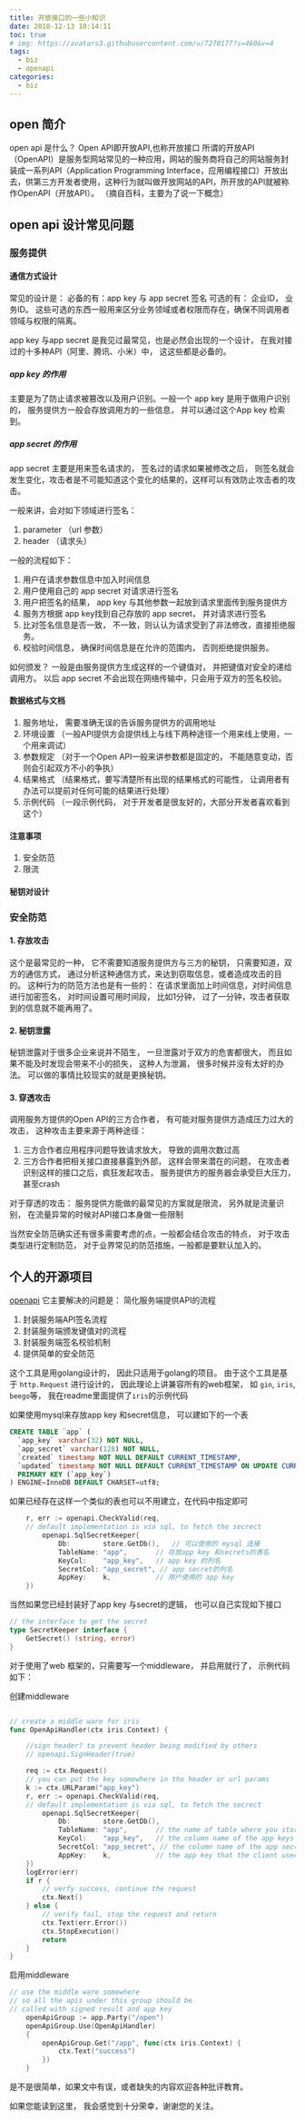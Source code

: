 ```yaml
---
title: 开放接口的一些小知识
date: 2018-12-13 10:14:11
toc: true
# img: https://avatars3.githubusercontent.com/u/7270177?s=460&v=4
tags:
  - biz
  - openapi
categories:
  - biz
---
```


## open 简介

open api 是什么？
Open API即开放API,也称开放接口 所谓的开放API（OpenAPI）是服务型网站常见的一种应用，网站的服务商将自己的网站服务封装成一系列API（Application Programming Interface，应用编程接口）开放出去，供第三方开发者使用，这种行为就叫做开放网站的API，所开放的API就被称作OpenAPI（开放API）。 （摘自百科，主要为了说一下概念）

## open api 设计常见问题

### 服务提供

#### 通信方式设计
常见的设计是：
必备的有：app key 与 app secret 签名
可选的有： 企业ID， 业务ID。 这些可选的东西一般用来区分业务领域或者权限而存在，确保不同调用者领域与权限的隔离。

app key 与app secret 是我见过最常见，也是必然会出现的一个设计， 在我对接过的十多种API（阿里、腾讯、小米）中， 这这些都是必备的。

##### app key 的作用
主要是为了防止请求被篡改以及用户识别。一般一个 app key 是用于做用户识别的， 服务提供方一般会存放调用方的一些信息， 并可以通过这个App key 检索到。

##### app secret 的作用
app secret 主要是用来签名请求的， 签名过的请求如果被修改之后， 则签名就会发生变化，攻击者是不可能知道这个变化的结果的，这样可以有效防止攻击者的攻击。

一般来讲，会对如下领域进行签名：
1. parameter （url 参数）
2. header （请求头）


一般的流程如下：
1. 用户在请求参数信息中加入时间信息
2. 用户使用自己的 app secret 对请求进行签名
3. 用户把签名的结果， app key 与其他参数一起放到请求里面传到服务提供方
4. 服务方根据 app key找到自己存放的 app secret， 并对请求进行签名
5. 比对签名信息是否一致， 不一致，则认认为请求受到了非法修改，直接拒绝服务。
6. 校验时间信息， 确保时间信息是在允许的范围内， 否则拒绝提供服务。



如何颁发？
一般是由服务提供方生成这样的一个键值对， 并把键值对安全的递给调用方。
以后 app secret 不会出现在网络传输中，只会用于双方的签名校验。


#### 数据格式与文档
1. 服务地址， 需要准确无误的告诉服务提供方的调用地址
2. 环境设置 （一般API提供方会提供线上与线下两种途径一个用来线上使用，一个用来调试）
3. 参数规定 （对于一个Open API一般来讲参数都是固定的， 不能随意变动，否则会引起双方不小的争执）
4. 结果格式 （结果格式，要写清楚所有出现的结果格式的可能性， 让调用者有办法可以提前对任何可能的结果进行处理）
5. 示例代码 （一段示例代码， 对于开发者是很友好的，大部分开发者喜欢看到这个）

#### 注意事项
1. 安全防范
2. 限流


#### 秘钥对设计


### 安全防范
#### 1. 存放攻击
这个是最常见的一种， 它不需要知道服务提供方与三方的秘钥， 只需要知道，双方的通信方式， 通过分析这种通信方式，来达到窃取信息，或者造成攻击的目的。
这种行为的防范方法也是有一些的：
在请求里面加上时间信息，对时间信息进行加密签名， 对时间设置可用时间段， 比如1分钟， 过了一分钟，攻击者获取到的信息就不能再用了。

#### 2. 秘钥泄露
秘钥泄露对于很多企业来说并不陌生， 一旦泄露对于双方的危害都很大， 而且如果不能及时发现会带来不小的损失， 这种人为泄漏， 很多时候并没有太好的办法。 可以做的事情比较现实的就是更换秘钥。


#### 3. 穿透攻击
调用服务方提供的Open API的三方合作者， 有可能对服务提供方造成压力过大的攻击， 这种攻击主要来源于两种途径：
1. 三方合作者应用程序问题导致请求放大， 导致的调用次数过高
2. 三方合作者把相关接口直接暴露到外部， 这样会带来潜在的问题， 在攻击者识别这样的接口之后，疯狂发起攻击， 服务提供方的服务器会承受巨大压力，甚至crash

对于穿透的攻击： 服务提供方能做的最常见的方案就是限流， 另外就是流量识别，
在流量异常的时候对API接口本身做一些限制

当然安全防范确实还有很多需要考虑的点，一般都会结合攻击的特点， 对于攻击类型进行定制防范， 对于业界常见的防范措施，一般都是要默认加入的。

## 个人的开源项目
[openapi](https://github.com/winjeg/openapi)
它主要解决的问题是： 简化服务端提供API的流程

1. 封装服务端API签名流程
2. 封装服务端颁发键值对的流程
3. 封装服务端签名校验机制
4. 提供简单的安全防范


这个工具是用golang设计的， 因此只适用于golang的项目。
由于这个工具是基于 `http.Request` 进行设计的， 因此理论上讲兼容所有的web框架， 如 `gin`, `iris`, `beego`等， 我在readme里面提供了`iris`的示例代码

 如果使用mysql来存放app key 和secret信息， 可以建如下的一个表
```sql
CREATE TABLE `app` (
  `app_key` varchar(32) NOT NULL,
  `app_secret` varchar(128) NOT NULL,
  `created` timestamp NOT NULL DEFAULT CURRENT_TIMESTAMP,
  `updated` timestamp NOT NULL DEFAULT CURRENT_TIMESTAMP ON UPDATE CURRENT_TIMESTAMP,
  PRIMARY KEY (`app_key`)
) ENGINE=InnoDB DEFAULT CHARSET=utf8;
```
如果已经存在这样一个类似的表也可以不用建立，在代码中指定即可
```go
	r, err := openapi.CheckValid(req,
	// default implementation is via sql, to fetch the secrect
	    openapi.SqlSecretKeeper{
            Db:        store.GetDb(),   // 可以使用的 mysql 连接
            TableName: "app",       // 存放app key 和secrets的表名
            KeyCol:    "app_key",   // app key 的列名
            SecretCol: "app_secret", // app secret的列名
            AppKey:    k,           // 用户使用的 app key
	})
```

当然如果您已经封装好了app key 与secret的逻辑， 也可以自己实现如下接口
```go
// the interface to get the secret
type SecretKeeper interface {
	GetSecret() (string, error)
}

```

对于使用了web 框架的，只需要写一个middleware， 并启用就行了， 示例代码如下：

创建middleware
```go

// create a middle ware for iris
func OpenApiHandler(ctx iris.Context) {

    //sign header? to prevent header being modified by others
    // openapi.SignHeader(true)

	req := ctx.Request()
	// you can put the key somewhere in the header or url params
	k := ctx.URLParam("app_key")
	r, err := openapi.CheckValid(req,
	// default implementation is via sql, to fetch the secrect
	    openapi.SqlSecretKeeper{
            Db:        store.GetDb(),
            TableName: "app",       // the name of table where you store all your app  keys and  secretcs
            KeyCol:    "app_key",   // the column name of the app keys
            SecretCol: "app_secret", // the column name of the app secrets
            AppKey:    k,           // the app key that the client used
	})
	logError(err)
	if r {
	    // verfy success, continue the request
		ctx.Next()
	} else {
	    // verify fail, stop the request and return
		ctx.Text(err.Error())
		ctx.StopExecution()
		return
	}
}

```
启用middleware
```go
// use the middle ware somewhere
// so all the apis under this group should be
// called with signed result and app key
	openApiGroup := app.Party("/open")
	openApiGroup.Use(OpenApiHandler)
	{
		openApiGroup.Get("/app", func(ctx iris.Context) {
			ctx.Text("success")
		})
	}

```

是不是很简单，如果文中有误，或者缺失的内容欢迎各种批评教育。

如果您能读到这里， 我会感觉到十分荣幸，谢谢您的关注。
